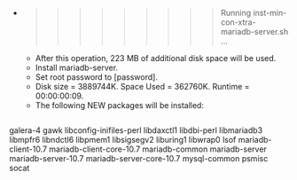* >>>>>>>>> Running inst-min-con-xtra-mariadb-server.sh ...
  * After this operation, 223 MB of additional disk space will be used.
  * Install mariadb-server.
  * Set root password to [password].
  * Disk size = 3889744K. Space Used = 362760K. Runtime = 00:00:00:09.
  * The following NEW packages will be installed:
  ```bash
galera-4 gawk libconfig-inifiles-perl libdaxctl1 libdbi-perl
libmariadb3 libmpfr6 libndctl6 libpmem1 libsigsegv2
liburing1 libwrap0 lsof mariadb-client-10.7 mariadb-client-core-10.7
mariadb-common mariadb-server mariadb-server-10.7 mariadb-server-core-10.7 mysql-common
psmisc socat
  ```

